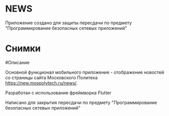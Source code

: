 # NEWS

Приложение создано для защиты пересдачи по предмету "Программирование безопасных сетевых приложений"

# Снимки

#Описание

Основной функционал мобильного приложение - отображение новостей со страницы сайта Московского Политеха https://new.mospolytech.ru/news/.

Разработан с использование фреймворка Flutter

Написано для закрытия пересдачи по предмету "Программирование безопасных сетевых приложений"
